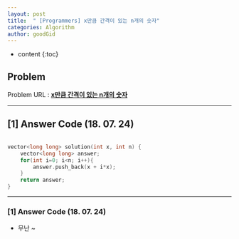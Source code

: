```yaml
---
layout: post
title:  " [Programmers] x만큼 간격이 있는 n개의 숫자"
categories: Algorithm
author: goodGid
---
```

* content
{:toc}


## Problem 
Problem URL : **[x만큼 간격이 있는 n개의 숫자](https://programmers.co.kr/learn/courses/30/lessons/12954)**

---

## [1] Answer Code (18. 07. 24)

``` cpp

vector<long long> solution(int x, int n) {
    vector<long long> answer;
    for(int i=0; i<n; i++){
        answer.push_back(x + i*x);
    }
    return answer;
}
```

---

### [1] Answer Code (18. 07. 24)

* 무난 ~
